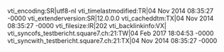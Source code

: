 vti_encoding:SR|utf8-nl
vti_timelastmodified:TR|04 Nov 2014 08:35:27 -0000
vti_extenderversion:SR|12.0.0.0
vti_cacheddtm:TX|04 Nov 2014 08:35:27 -0000
vti_filesize:IR|202
vti_backlinkinfo:VX|
vti_syncofs_testbericht.square7.ch\:21:TW|04 Feb 2017 18:04:53 -0000
vti_syncwith_testbericht.square7.ch\:21:TX|04 Nov 2014 08:35:27 -0000

